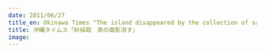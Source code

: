 ```yaml
---
date: 2011/06/27
title_en: Okinawa Times "The island disappeared by the collection of sand"
title: 沖縄タイムス「砂採取　島の面影消す」
image:
---
```

